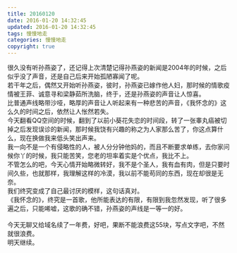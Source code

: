 ```yaml
---
title: 20160120
date: 2016-01-20 14:32:45
updated: 2016-01-20 14:32:45
tags: 慢慢地走
categories: 慢慢地走
copyright: true
---
```



很久没有听孙燕姿了，还记得上次清楚记得孙燕姿的新闻是2004年的时候，之后似乎没了声音，还是自己后来开始孤陋寡闻了呢。</br>
若干年之后，偶然又开始听孙燕姿，彼时，孙燕姿已嫁作他人妇，那时候的情歌疫情被王菲、诚意寻和梁静茹所洗脑，终于，还是孙燕姿的声音让人惊喜。</br>
比普通声线略带沙哑，略厚的声音让人听起来有一种悲苦的声音，《我怀念的》这么久的时间之后，依然让人怅然若失。</br>
今天翻看QQ空间的时候，翻到了以前小葵花失恋的时间段，转了一张睾丸癌被切掉之后发现误诊的新闻，那时候我饶有兴趣的称之为人家那么苦了，你这点算什么，现在换做我来低头笑出声来。</br>
我一向不是一个有侵略性的人，被人分分钟他妈的，而且不断要求单练，去你家问候你丫的时候，我只能苦笑，您老的坦率着实是个优点，我比不上。</br>
不管怎么的吧，今天心情开始略微转好，我不是个圣人，我有血有肉，但是只要时间久些，也就那样，我理解这样的冷漠，我以前不能苟同的东西，现在却很是无奈。</br>
我们终究变成了自己最讨厌的模样，这句话真对。</br>
《我怀念的》，终究是一首歌，他所能表达的有限，有限到我忽然发现，听了很多遍之后，只能唏嘘，这歌的确不错，孙燕姿的声线是一等一的好。</br>
</br>
今天无聊又给域名续了一年费，好吧，果断不能浪费这55块，写点文字吧，不然就很浪费。
</br>明天继续。
